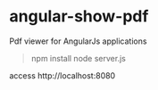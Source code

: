 # angular-show-pdf
Pdf viewer for AngularJs applications

> npm install
> node server.js

access http://localhost:8080
